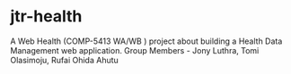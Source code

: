 # jtr-health 
A Web Health (COMP-5413 WA/WB ) project about building a Health Data Management web application.  Group Members - Jony Luthra, Tomi Olasimoju, Rufai Ohida Ahutu
